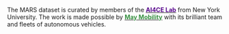 The MARS dataset is curated by members of the [<span style="font-weight: bold; color:#57068c">AI4CE Lab</span>](https://ai4ce.github.io/) from New York University. 
The work is made possible by [<span style="font-weight: bold; color:#369040">May Mobility</span>](https://maymobility.com/) with its brilliant team and fleets of autonomous vehicles.


